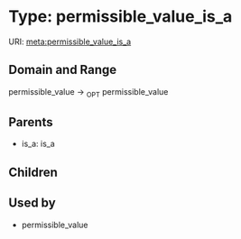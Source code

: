 
# Type: permissible_value_is_a




URI: [meta:permissible_value_is_a](https://w3id.org/biolink/biolinkml/meta/permissible_value_is_a)


## Domain and Range

permissible_value ->  <sub>OPT</sub> permissible_value

## Parents

 *  is_a: is_a

## Children


## Used by

 * permissible_value
